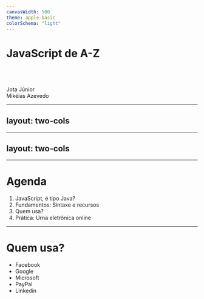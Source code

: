 ```yaml
---
canvasWidth: 500
theme: apple-basic
colorSchema: "light"
---
```


# JavaScript de A-Z

<br>
<br>
<br>
Jota Júnior<br>
Mikéias Azevedo

---
layout: two-cols
---

<template v-slot:default>

<img src="/1661620881842.jpg" class="h-50 rounded shadow" />

</template>
<template v-slot:right>

## Mikéias Azevedo
> CC / UFERSA <br>
> Backend Invillia / IFood
> Desenvolvedor do RAP
> Java, JavaScript, Kotlin

</template>

---
layout: two-cols
---

<template v-slot:default>

<img src="/jota.jpg" class="h-40 rounded shadow" />

</template>
<template v-slot:right>

## Jota Júnior
> CC / UFERSA <br>
> FCamara / Dr Consulta
> Take Blip
> C#, JavaScript, Java

</template>

--- 

# Agenda

1. JavaScript, é tipo Java?
2. Fundamentos: Sintaxe e recursos
3. Quem usa?
4. Prática: Urna eletrônica online

---

# Quem usa?

- Facebook
- Google
- Microsoft
- PayPal
- Linkedin
